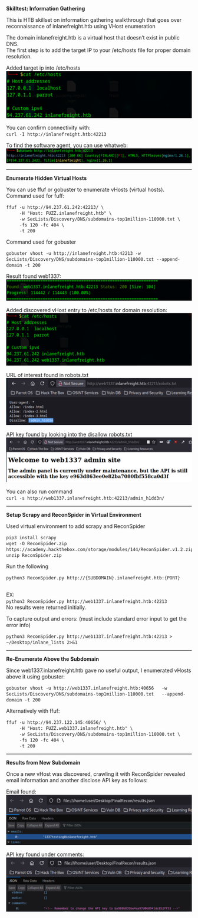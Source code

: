 **Skilltest: Information Gathering**

This is HTB skillset on information gathering walkthrough that goes over reconnaissance of inlanefreight.htb using VHost enumeration

The domain inlanefreight.htb is a virtual host that doesn’t exist in public DNS.  
The first step is to add the target IP to your /etc/hosts file for proper domain resolution.

Added target ip into /etc/hosts  
![2832857cb4c1d63c943dc805abc7af3c.png](_resources/2832857cb4c1d63c943dc805abc7af3c.png)

You can confirm connectivity with:  
`curl -I http://inlanefreight.htb:42213`

To find the software agent, you can use whatweb:  
![4105353c8178a04b6c77b3e7c86ea2a9.png](_resources/4105353c8178a04b6c77b3e7c86ea2a9.png)

* * *

**Enumerate Hidden Virtual Hosts**

You can use ffuf or gobuster to enumerate vHosts (virtual hosts).  
Command used for fuff:

```
ffuf -u http://94.237.61.242:42213/ \
     -H "Host: FUZZ.inlanefreight.htb" \
     -w SecLists/Discovery/DNS/subdomains-top1million-110000.txt \
     -fs 120 -fc 404 \
     -t 200
```

Command used for gobuster

```
gobuster vhost -u http://inlanefreight.htb:42213 -w SecLists/Discovery/DNS/subdomains-top1million-110000.txt --append-domain -t 200

```

Result found web1337:  
![016968995292cdf1b1d4859d8e1dc96f.png](_resources/016968995292cdf1b1d4859d8e1dc96f.png)

Added discovered vHost entry to /etc/hosts for domain resolution:  
![868e99be4019c13e3d47dea30b805061.png](_resources/868e99be4019c13e3d47dea30b805061.png)

URL of interest found in robots.txt  
![7ae8ad06c0b4e7ddf83e21ccbcdc9f66.png](_resources/7ae8ad06c0b4e7ddf83e21ccbcdc9f66.png)

API key found by looking into the disallow robots.txt  
![4f2d8c306d75b0e87a1c3f02ef13b28a.png](_resources/4f2d8c306d75b0e87a1c3f02ef13b28a.png)

You can also run command  
`curl -s http://web1337.inlanefreight.htb:42213/admin_h1dd3n/`

* * *

**Setup Scrapy and ReconSpider in Virtual Environment**

Used virtual environment to add scrapy and ReconSpider

```
pip3 install scrapy
wget -O ReconSpider.zip https://academy.hackthebox.com/storage/modules/144/ReconSpider.v1.2.zip
unzip ReconSpider.zip 
```

Run the following

```
python3 ReconSpider.py http://{SUBDOMAIN}.inlanefreight.htb:{PORT}
 
```

EX:  
`python3 ReconSpider.py http://web1337.inlanefreight.htb:42213`  
No results were returned initially.

To capture output and errors: (must include standard error input to get the error info)

```
python3 ReconSpider.py http://web1337.inlanefreight.htb:42213 > ~/Desktop/inlane_lists 2>&1

```

* * *

**Re-Enumerate Above the Subdomain**

Since web1337.inlanefreight.htb gave no useful output, I enumerated vHosts above it using gobuster:

```
gobuster vhost -u http://web1337.inlanefreight.htb:40656   -w SecLists/Discovery/DNS/subdomains-top1million-110000.txt   --append-domain -t 200

```

Alternatively with ffuf:

```
ffuf -u http://94.237.122.145:40656/ \
     -H "Host: FUZZ.web1337.inlanefreight.htb" \
     -w SecLists/Discovery/DNS/subdomains-top1million-110000.txt \
     -fs 120 -fc 404 \
     -t 200
```

* * *

**Results from New Subdomain**

Once a new vHost was discovered, crawling it with ReconSpider revealed email information and another disclose API key as follows:

Email found:  
![107f0c3476a752b3c49bbbb29f72aa34.png](_resources/107f0c3476a752b3c49bbbb29f72aa34.png)

API key found under comments:  
![5ef5cad612211d758d19323be026db25.png](_resources/5ef5cad612211d758d19323be026db25.png)
